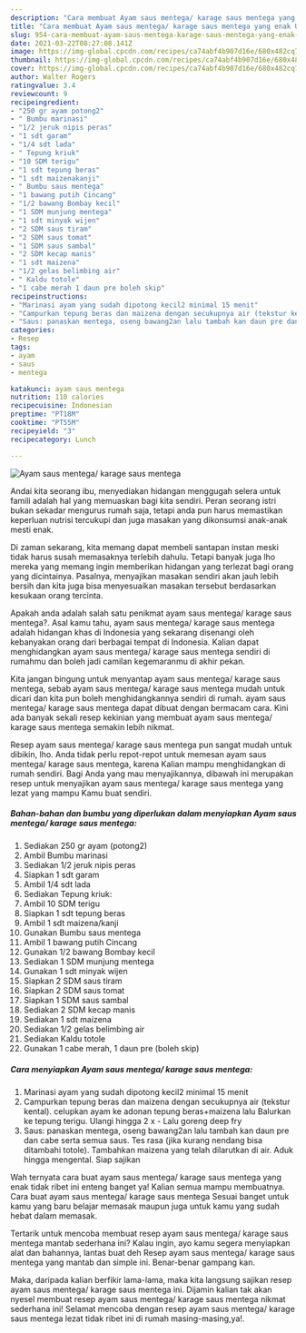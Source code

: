 ```yaml
---
description: "Cara membuat Ayam saus mentega/ karage saus mentega yang enak Untuk Jualan"
title: "Cara membuat Ayam saus mentega/ karage saus mentega yang enak Untuk Jualan"
slug: 954-cara-membuat-ayam-saus-mentega-karage-saus-mentega-yang-enak-untuk-jualan
date: 2021-03-22T08:27:08.141Z
image: https://img-global.cpcdn.com/recipes/ca74abf4b907d16e/680x482cq70/ayam-saus-mentega-karage-saus-mentega-foto-resep-utama.jpg
thumbnail: https://img-global.cpcdn.com/recipes/ca74abf4b907d16e/680x482cq70/ayam-saus-mentega-karage-saus-mentega-foto-resep-utama.jpg
cover: https://img-global.cpcdn.com/recipes/ca74abf4b907d16e/680x482cq70/ayam-saus-mentega-karage-saus-mentega-foto-resep-utama.jpg
author: Walter Rogers
ratingvalue: 3.4
reviewcount: 9
recipeingredient:
- "250 gr ayam potong2"
- " Bumbu marinasi"
- "1/2 jeruk nipis peras"
- "1 sdt garam"
- "1/4 sdt lada"
- " Tepung kriuk"
- "10 SDM terigu"
- "1 sdt tepung beras"
- "1 sdt maizenakanji"
- " Bumbu saus mentega"
- "1 bawang putih Cincang"
- "1/2 bawang Bombay kecil"
- "1 SDM munjung mentega"
- "1 sdt minyak wijen"
- "2 SDM saus tiram"
- "2 SDM saus tomat"
- "1 SDM saus sambal"
- "2 SDM kecap manis"
- "1 sdt maizena"
- "1/2 gelas belimbing air"
- " Kaldu totole"
- "1 cabe merah 1 daun pre boleh skip"
recipeinstructions:
- "Marinasi ayam yang sudah dipotong kecil2 minimal 15 menit"
- "Campurkan tepung beras dan maizena dengan secukupnya air (tekstur kental). celupkan ayam ke adonan tepung beras+maizena lalu Balurkan ke tepung terigu. Ulangi hingga 2 x Lalu goreng deep fry"
- "Saus: panaskan mentega, oseng bawang2an lalu tambah kan daun pre dan cabe serta semua saus. Tes rasa (jika kurang nendang bisa ditambahi totole). Tambahkan maizena yang telah dilarutkan di air. Aduk hingga mengental. Siap sajikan"
categories:
- Resep
tags:
- ayam
- saus
- mentega

katakunci: ayam saus mentega 
nutrition: 110 calories
recipecuisine: Indonesian
preptime: "PT18M"
cooktime: "PT55M"
recipeyield: "3"
recipecategory: Lunch

---
```



![Ayam saus mentega/ karage saus mentega](https://img-global.cpcdn.com/recipes/ca74abf4b907d16e/680x482cq70/ayam-saus-mentega-karage-saus-mentega-foto-resep-utama.jpg)

Andai kita seorang ibu, menyediakan hidangan menggugah selera untuk famili adalah hal yang memuaskan bagi kita sendiri. Peran seorang istri bukan sekadar mengurus rumah saja, tetapi anda pun harus memastikan keperluan nutrisi tercukupi dan juga masakan yang dikonsumsi anak-anak mesti enak.

Di zaman  sekarang, kita memang dapat membeli santapan instan meski tidak harus susah memasaknya terlebih dahulu. Tetapi banyak juga lho mereka yang memang ingin memberikan hidangan yang terlezat bagi orang yang dicintainya. Pasalnya, menyajikan masakan sendiri akan jauh lebih bersih dan kita juga bisa menyesuaikan masakan tersebut berdasarkan kesukaan orang tercinta. 



Apakah anda adalah salah satu penikmat ayam saus mentega/ karage saus mentega?. Asal kamu tahu, ayam saus mentega/ karage saus mentega adalah hidangan khas di Indonesia yang sekarang disenangi oleh kebanyakan orang dari berbagai tempat di Indonesia. Kalian dapat menghidangkan ayam saus mentega/ karage saus mentega sendiri di rumahmu dan boleh jadi camilan kegemaranmu di akhir pekan.

Kita jangan bingung untuk menyantap ayam saus mentega/ karage saus mentega, sebab ayam saus mentega/ karage saus mentega mudah untuk dicari dan kita pun boleh menghidangkannya sendiri di rumah. ayam saus mentega/ karage saus mentega dapat dibuat dengan bermacam cara. Kini ada banyak sekali resep kekinian yang membuat ayam saus mentega/ karage saus mentega semakin lebih nikmat.

Resep ayam saus mentega/ karage saus mentega pun sangat mudah untuk dibikin, lho. Anda tidak perlu repot-repot untuk memesan ayam saus mentega/ karage saus mentega, karena Kalian mampu menghidangkan di rumah sendiri. Bagi Anda yang mau menyajikannya, dibawah ini merupakan resep untuk menyajikan ayam saus mentega/ karage saus mentega yang lezat yang mampu Kamu buat sendiri.

<!--inarticleads1-->

##### Bahan-bahan dan bumbu yang diperlukan dalam menyiapkan Ayam saus mentega/ karage saus mentega:

1. Sediakan 250 gr ayam (potong2)
1. Ambil  Bumbu marinasi
1. Sediakan 1/2 jeruk nipis peras
1. Siapkan 1 sdt garam
1. Ambil 1/4 sdt lada
1. Sediakan  Tepung kriuk:
1. Ambil 10 SDM terigu
1. Siapkan 1 sdt tepung beras
1. Ambil 1 sdt maizena/kanji
1. Gunakan  Bumbu saus mentega
1. Ambil 1 bawang putih Cincang
1. Gunakan 1/2 bawang Bombay kecil
1. Sediakan 1 SDM munjung mentega
1. Gunakan 1 sdt minyak wijen
1. Siapkan 2 SDM saus tiram
1. Siapkan 2 SDM saus tomat
1. Siapkan 1 SDM saus sambal
1. Sediakan 2 SDM kecap manis
1. Sediakan 1 sdt maizena
1. Sediakan 1/2 gelas belimbing air
1. Sediakan  Kaldu totole
1. Gunakan 1 cabe merah, 1 daun pre (boleh skip)




<!--inarticleads2-->

##### Cara menyiapkan Ayam saus mentega/ karage saus mentega:

1. Marinasi ayam yang sudah dipotong kecil2 minimal 15 menit
1. Campurkan tepung beras dan maizena dengan secukupnya air (tekstur kental). celupkan ayam ke adonan tepung beras+maizena lalu Balurkan ke tepung terigu. Ulangi hingga 2 x - Lalu goreng deep fry
1. Saus: panaskan mentega, oseng bawang2an lalu tambah kan daun pre dan cabe serta semua saus. Tes rasa (jika kurang nendang bisa ditambahi totole). Tambahkan maizena yang telah dilarutkan di air. Aduk hingga mengental. Siap sajikan




Wah ternyata cara buat ayam saus mentega/ karage saus mentega yang enak tidak ribet ini enteng banget ya! Kalian semua mampu membuatnya. Cara buat ayam saus mentega/ karage saus mentega Sesuai banget untuk kamu yang baru belajar memasak maupun juga untuk kamu yang sudah hebat dalam memasak.

Tertarik untuk mencoba membuat resep ayam saus mentega/ karage saus mentega mantab sederhana ini? Kalau ingin, ayo kamu segera menyiapkan alat dan bahannya, lantas buat deh Resep ayam saus mentega/ karage saus mentega yang mantab dan simple ini. Benar-benar gampang kan. 

Maka, daripada kalian berfikir lama-lama, maka kita langsung sajikan resep ayam saus mentega/ karage saus mentega ini. Dijamin kalian tak akan nyesel membuat resep ayam saus mentega/ karage saus mentega nikmat sederhana ini! Selamat mencoba dengan resep ayam saus mentega/ karage saus mentega lezat tidak ribet ini di rumah masing-masing,ya!.

